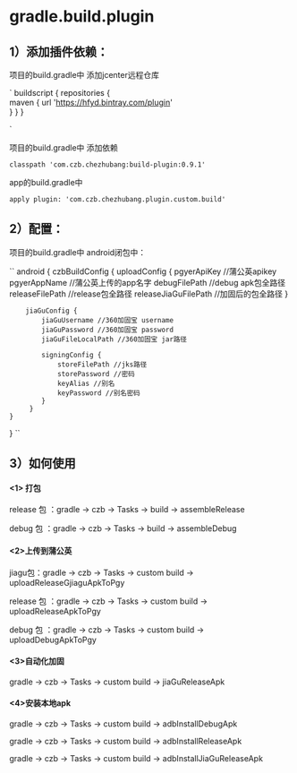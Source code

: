 # gradle.build.plugin

## 1）添加插件依赖：
项目的build.gradle中 添加jcenter远程仓库

`
 buildscript {
     repositories {  
         maven {
             url 'https://hfyd.bintray.com/plugin'	   
         }
     }
 }

`

项目的build.gradle中 添加依赖

``
classpath 'com.czb.chezhubang:build-plugin:0.9.1'
``

app的build.gradle中

``
apply plugin: 'com.czb.chezhubang.plugin.custom.build'
``

## 2）配置：
项目的build.gradle中 android闭包中：

``
android {
	czbBuildConfig {
    	uploadConfig {
        	pgyerApiKey  //蒲公英apikey
        	pgyerAppName   //蒲公英上传的app名字
        	debugFilePath  //debug apk包全路径
        	releaseFilePath  //release包全路径
        	releaseJiaGuFilePath  //加固后的包全路径
    	}

    	jiaGuConfig {
        	jiaGuUsername //360加固宝 username
        	jiaGuPassword //360加固宝 password
        	jiaGuFileLocalPath //360加固宝 jar路径

        	signingConfig {
            	storeFilePath //jks路径
            	storePassword //密码
            	keyAlias //别名
            	keyPassword //别名密码
        	}
   		 }
	}
}
``

## 3）如何使用
#### <1> 打包

release 包 ：gradle → czb → Tasks → build → assembleRelease

debug 包 ：gradle → czb → Tasks → build → assembleDebug


#### <2>上传到蒲公英

jiagu包：gradle → czb → Tasks → custom build → uploadReleaseGjiaguApkToPgy

release 包 ：gradle → czb → Tasks → custom build → uploadReleaseApkToPgy

debug 包 ：gradle → czb → Tasks → custom build → uploadDebugApkToPgy

#### <3>自动化加固

gradle → czb → Tasks → custom build → jiaGuReleaseApk


#### <4>安装本地apk

gradle → czb → Tasks → custom build → adbInstallDebugApk

gradle → czb → Tasks → custom build → adbInstallReleaseApk

gradle → czb → Tasks → custom build → adbInstallJiaGuReleaseApk
